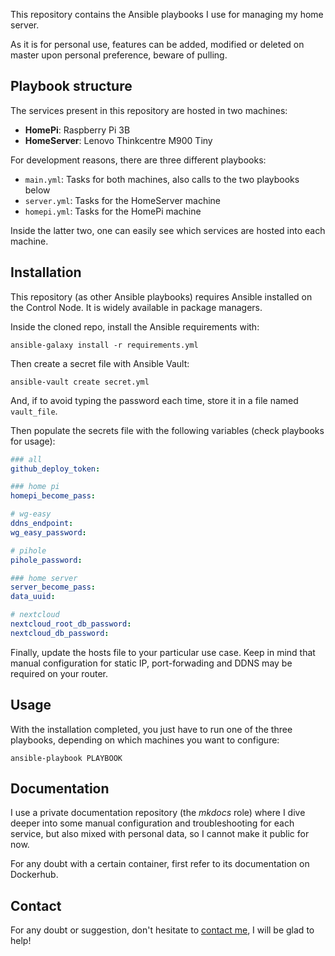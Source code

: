 This repository contains the Ansible playbooks I use for managing my home server.

As it is for personal use, features can be added, modified or deleted on master upon personal preference, beware of pulling.

## Playbook structure

The services present in this repository are hosted in two machines:

- **HomePi**: Raspberry Pi 3B
- **HomeServer**: Lenovo Thinkcentre M900 Tiny

For development reasons, there are three different playbooks:

- `main.yml`: Tasks for both machines, also calls to the two playbooks below
- `server.yml`: Tasks for the HomeServer machine
- `homepi.yml`: Tasks for the HomePi machine

Inside the latter two, one can easily see which services are hosted into each machine.

## Installation

This repository (as other Ansible playbooks) requires Ansible installed on the Control Node. It is widely available in package managers.

Inside the cloned repo, install the Ansible requirements with:

	ansible-galaxy install -r requirements.yml

Then create a secret file with Ansible Vault:

	ansible-vault create secret.yml

And, if to avoid typing the password each time, store it in a file named `vault_file`.

Then populate the secrets file with the following variables (check playbooks for usage):

```yaml
### all
github_deploy_token:

### home pi
homepi_become_pass:

# wg-easy
ddns_endpoint:
wg_easy_password:

# pihole
pihole_password:

### home server
server_become_pass:
data_uuid:

# nextcloud
nextcloud_root_db_password:
nextcloud_db_password:

```

Finally, update the hosts file to your particular use case. Keep in mind that manual configuration for static IP, port-forwading and DDNS may be required on your router.

## Usage

With the installation completed, you just have to run one of the three playbooks, depending on which machines you want to configure:

	ansible-playbook PLAYBOOK

## Documentation

I use a private documentation repository (the *mkdocs* role) where I dive deeper into some manual configuration and troubleshooting for each service, but also mixed with personal data, so I cannot make it public for now.

For any doubt with a certain container, first refer to its documentation on Dockerhub.

## Contact

For any doubt or suggestion, don't hesitate to [contact me](mailto:albertcanalesros@gmail.com), I will be glad to help! 
